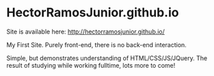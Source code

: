 # HectorRamosJunior.github.io

Site is available here: http://hectorramosjunior.github.io/

My First Site. Purely front-end, there is no back-end interaction.

Simple, but demonstrates understanding of HTML/CSS/JS/JQuery.
The result of studying while working fulltime, lots more to come!
